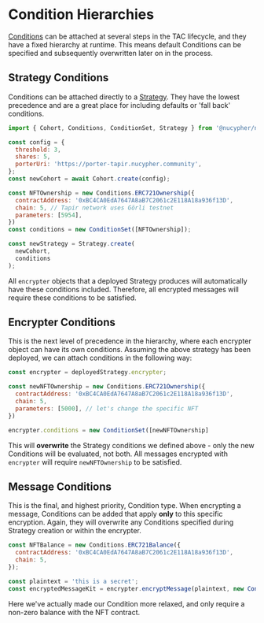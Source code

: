 # Condition Hierarchies

[Conditions](../references/conditions.md) can be attached at several steps in the TAC lifecycle, and they have a fixed hierarchy at runtime. This means default Conditions can be specified and subsequently overwritten later on in the process.&#x20;

## Strategy Conditions

Conditions can be attached directly to a [Strategy](../references/strategy.md). They have the lowest precedence and are a great place for including defaults or 'fall back' conditions.

```javascript
import { Cohort, Conditions, ConditionSet, Strategy } from '@nucypher/nucypher-ts';

const config = {
  threshold: 3,
  shares: 5,
  porterUri: 'https://porter-tapir.nucypher.community',
};
const newCohort = await Cohort.create(config);

const NFTOwnership = new Conditions.ERC721Ownership({
  contractAddress: '0xBC4CA0EdA7647A8aB7C2061c2E118A18a936f13D',
  chain: 5, // Tapir network uses Görli testnet
  parameters: [5954],
})
const conditions = new ConditionSet([NFTOwnership]);

const newStrategy = Strategy.create(
  newCohort,
  conditions
);
```

All `encrypter` objects that a deployed Strategy produces will automatically have these conditions included. Therefore, all encrypted messages will require these conditions to be satisfied.

## Encrypter Conditions

This is the next level of precedence in the hierarchy, where each encrypter object can have its own conditions. Assuming the above strategy has been deployed, we can attach conditions in the following way:

```javascript
const encrypter = deployedStrategy.encrypter;

const newNFTOwnership = new Conditions.ERC721Ownership({
  contractAddress: '0xBC4CA0EdA7647A8aB7C2061c2E118A18a936f13D',
  chain: 5,
  parameters: [5000], // let's change the specific NFT
})

encrypter.conditions = new ConditionSet([newNFTOwnership]
```

This will **overwrite** the Strategy conditions we defined above - only the new Conditions will be evaluated, not both. All messages encrypted with `encrypter` will require `newNFTOwnership` to be satisfied.

## Message Conditions

This is the final, and highest priority, Condition type. When encrypting a message, Conditions can be added that apply **only** to this specific encryption. Again, they will overwrite any Conditions specified during Strategy creation or within the encrypter.

```javascript
const NFTBalance = new Conditions.ERC721Balance({
  contractAddress: '0xBC4CA0EdA7647A8aB7C2061c2E118A18a936f13D',
  chain: 5,
});

const plaintext = 'this is a secret';
const encryptedMessageKit = encrypter.encryptMessage(plaintext, new ConditionSet([NFTBalance]));
```

Here we've actually made our Condition more relaxed, and only require a non-zero balance with the NFT contract.
